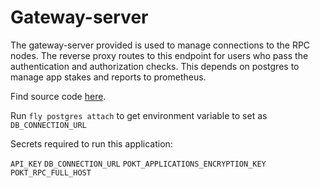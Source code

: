 # Gateway-server

The gateway-server provided is used to manage connections to the RPC nodes. The
reverse proxy routes to this endpoint for users who pass the authentication and
authorization checks. This depends on postgres to manage app stakes and reports
to prometheus.

Find source code [here](https://github.com/pokt-network/gateway-server).

Run `fly postgres attach` to get environment variable to set as
`DB_CONNECTION_URL`

Secrets required to run this application:

`API_KEY`
`DB_CONNECTION_URL`
`POKT_APPLICATIONS_ENCRYPTION_KEY`
`POKT_RPC_FULL_HOST`

